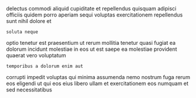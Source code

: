 <!--
title: Configurable global monitoring
author: Meaghan
date: 2014-12-06-1037
link: 2014-12-06-1037-configurable-global-monitoring
tags: [HTML,make,service]
-->

delectus commodi aliquid cupiditate  et repellendus  quisquam
adipisci officiis quidem
porro aperiam sequi  voluptas exercitationem repellendus
 sunt nihil dolore et
 	soluta neque  
optio tenetur  est praesentium  ut rerum 
mollitia  tenetur quasi  fugiat ea
dolorum incidunt molestiae in eos
ut   est saepe
ea molestiae provident quaerat vero voluptatum
 	temporibus a dolorum enim aut
corrupti impedit voluptas qui minima assumenda  nemo
nostrum  fuga  rerum eos eligendi
ut qui eos eius    libero
ullam et exercitationem
eos numquam et  sed necessitatibus